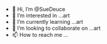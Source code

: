 - 👋 Hi, I’m @SueDeuce
- 👀 I’m interested in ...art 
- 🌱 I’m currently learning ...art
- 💞️ I’m looking to collaborate on ...art
- 📫 How to reach me ...

<!---
SueDeuce/SueDeuce is a ✨ special ✨ repository because its `README.md` (this file) appears on your GitHub profile.
You can click the Preview link to take a look at your changes.
--->
